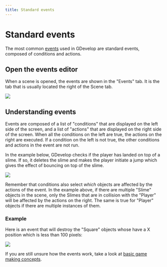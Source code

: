 ```yaml
---
title: Standard events
---
```

# Standard events

The most common [events](/gdevelop5/events) used in GDevelop are standard events, composed of conditions and actions.

## Open the events editor

When a scene is opened, the events are shown in the "Events" tab. It is the tab that is usually located the right of the Scene tab.

![](/gdevelop5/events/standard/pasted/20230305-105133.png)

## Understanding events

Events are composed of a list of "conditions" that are displayed on the left side of the screen, and a list of "actions" that are displayed on the right side of the screen.
When all the conditions on the left are true, the actions on the right are executed. If a condition on the left is not true, the other conditions and actions in the event are not run.

In the example below, GDevelop checks if the player has landed on top of a slime.  If so, it deletes the slime and makes the player initiate a jump which gives the effect of bouncing on top of the slime. 

![](/gdevelop5/events/eventconditiontf.jpg)

Remember that conditions also select *which* objects are affected by the actions of the event.  In the example above, if there are multiple "Slime" objects in the scene, only the Slimes that are in collision with the "Player" will be affected by the actions on the right.  The same is true for "Player" objects if there are multiple instances of them.
###  Example 

Here is an event that will destroy the "Square" objects whose have a X position which is less than 100 pixels:

![](/gdevelop5/tutorials/delete-square-condition.png)

If you are still unsure how the events work, take a look at [basic game making concepts](/gdevelop5/tutorials/basic-game-making-concepts).